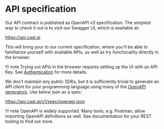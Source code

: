 # API specification

Our API contract is published as OpenAPI v3 specification. The simplest way to check it out is to visit our
Swagger UI, which is available at:

<https://api.cast.ai>

This will bring your to our current specification, where you'll be able to familiarize yourself with available APIs,
as well as try functionality directly in the browser.

!!! note
    Trying out APIs in the browser requires setting up the UI with an API Key.
    See [Authentication](authentication.md) for more details.

We don't maintain any public SDKs, but it is sufficiently trivial to generate an API client for your programming
 language using many of the [OpenAPI generators](https://openapi.tools/#sdk). Use below json as a spec:

<https://api.cast.ai/v1/spec/openapi.json>

!!! note
    OpenAPI is widely supported. Many tools, e.g. Postman, allow importing OpenAPI definitions as well. See
    documentation for your REST tooling to find out more.

